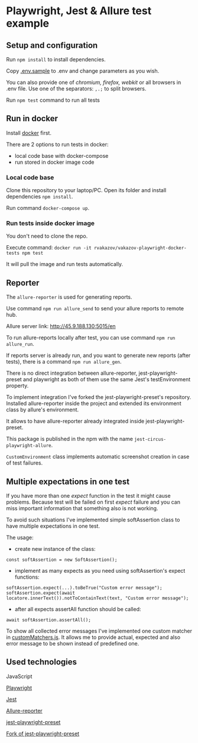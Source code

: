 # Playwright, Jest & Allure test example

## Setup and configuration

Run `npm install` to install dependencies.

Copy [.env.sample](.env.sample) to .env and change parameters as you wish.

You can also provide one of _chromium, firefox, webkit_ or all browsers in .env file. 
Use one of the separators: `,.;` to split browsers.

Run `npm test` command to run all tests

## Run in docker
Install [docker](https://docs.docker.com/engine/install/) first.

There are 2 options to run tests in docker:
- local code base with docker-compose
- run stored in docker image code

### Local code base
Clone this repository to your laptop/PC. Open its folder and install dependencies `npm install`. 

Run command `docker-compose up`.

### Run tests inside docker image
You don't need to clone the repo. 

Execute command: `docker run -it rvakazov/vakazov-playwright-docker-tests npm test`

It will pull the image and run tests automatically.

## Reporter

The `allure-reporter` is used for generating reports.

Use command `npm run allure_send` to send your allure reports to remote hub.

Allure server link: http://45.9.188.130:5015/en

To run allure-reports locally after test, you can use command `npm run allure_run`.

If reports server is already run, and you want to generate new reports (after tests),
there is a command `npm run allure_gen`.

There is no direct integration between allure-reporter, jest-playwright-preset and playwright 
as both of them use the same Jest's testEnvironment property. 

To implement integration I've forked the jest-playwright-preset's repository. 
Installed allure-reporter inside the project and extended its environment class by allure's environment.

It allows to have allure-reporter already integrated inside jest-playwright-preset.

This package is published in the npm with the name `jest-circus-playwright-allure`.

`CustomEnvironment` class implements automatic screenshot creation in case of test failures. 

## Multiple expectations in one test
If you have more than one _expect_ function in the test it might cause problems. 
Because test will be failed on first _expect_ failure and you can miss important information that 
something also is not working. 

To avoid such situations I've implemented simple softAssertion class to have multiple expectations in one test.

The usage: 

- create new instance of the class:

`const softAssertion = new SoftAssertion();`

- implement as many expects as you need using softAssertion's expect functions:

```
softAssertion.expect(...).toBeTrue("Custom error message");
softAssertion.expect(await locatore.innerText()).notToContainText(text, "Custom error message");
```

- after all expects assertAll function should be called:

`await softAssertion.assertAll();`

To show all collected error messages I've implemented one custom matcher in [customMatchers.js](customMatchers.js). 
It allows me to provide actual, expected and also error message to be shown instead of predefined one.

## Used technologies

JavaScript

[Playwright](https://playwright.dev/)

[Jest](https://jestjs.io/)

[Allure-reporter](jest-allure-circus)

[jest-playwright-preset](https://www.npmjs.com/package/jest-playwright-preset) 

[Fork of jest-playwright-preset](https://www.npmjs.com/package/jest-circus-playwright-allure)
